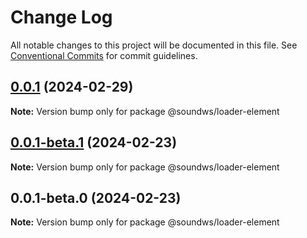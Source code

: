 # Change Log

All notable changes to this project will be documented in this file.
See [Conventional Commits](https://conventionalcommits.org) for commit guidelines.

## [0.0.1](https://github.com/sound-ws/loader-element/compare/@soundws/loader-element@0.0.1-beta.1...@soundws/loader-element@0.0.1) (2024-02-29)

**Note:** Version bump only for package @soundws/loader-element





## [0.0.1-beta.1](https://github.com/sound-ws/loader-element/compare/@soundws/loader-element@0.0.1-beta.0...@soundws/loader-element@0.0.1-beta.1) (2024-02-23)

**Note:** Version bump only for package @soundws/loader-element





## 0.0.1-beta.0 (2024-02-23)

**Note:** Version bump only for package @soundws/loader-element
